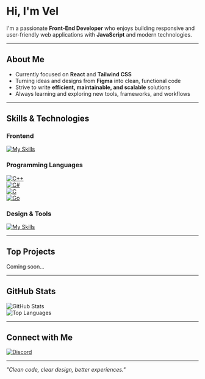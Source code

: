 # Hi, I'm Vel

I'm a passionate **Front-End Developer** who enjoys building responsive and user-friendly web applications with **JavaScript** and modern technologies.  

---

## About Me  

- Currently focused on **React** and **Tailwind CSS**  
- Turning ideas and designs from **Figma** into clean, functional code  
- Strive to write **efficient, maintainable, and scalable** solutions  
- Always learning and exploring new tools, frameworks, and workflows  

---

## Skills & Technologies  

### Frontend  
[![My Skills](https://skillicons.dev/icons?i=html,css,scss,javascript,react,tailwind)](https://skillicons.dev)  

### Programming Languages  
[![C++](https://skillicons.dev/icons?i=cpp&theme=dark)](https://isocpp.org/ "C++")  
[![C#](https://skillicons.dev/icons?i=cs&theme=dark)](https://learn.microsoft.com/dotnet/csharp/ "C#")  
[![C](https://skillicons.dev/icons?i=c&theme=dark)](https://en.cppreference.com/w/c "C")  
[![Go](https://skillicons.dev/icons?i=go&theme=dark)](https://golang.org/ "Go")


### Design & Tools  
[![My Skills](https://skillicons.dev/icons?i=figma,git,github,vscode)](https://skillicons.dev)  

---

## Top Projects  

Coming soon...  

---

## GitHub Stats  

![GitHub Stats](https://github-readme-stats.vercel.app/api?username=vellpy&show_icons=true&theme=radical)  
![Top Languages](https://github-readme-stats.vercel.app/api/top-langs/?username=vellpy&layout=compact&theme=radical)  

---

## Connect with Me  

[![Discord](https://skillicons.dev/icons?i=discord)](https://discord.com/users/1270223423594954777)  

---

*"Clean code, clear design, better experiences."*
